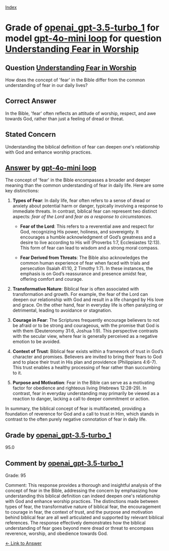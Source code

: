 
[Index](../../../../index.md)
# Grade of [openai_gpt-3.5-turbo_1](../../../grading_models/openai_gpt-3.5-turbo_1.md) for model [gpt-4o-mini loop](../../../answering_models/gpt-4o-mini_loop.md) for question [Understanding Fear in Worship](../../../questions/Understanding_Fear_in_Worship.md)

## Question [Understanding Fear in Worship](../../../questions/Understanding_Fear_in_Worship.md)
How does the concept of 'fear' in the Bible differ from the common understanding of fear in our daily lives?

## Correct Answer
In the Bible, 'fear' often reflects an attitude of worship, respect, and awe towards God, rather than just a feeling of dread or threat.

## Stated Concern
Understanding the biblical definition of fear can deepen one's relationship with God and enhance worship practices.

## [Answer](../Understanding_Fear_in_Worship.md) by [gpt-4o-mini loop](../../../answering_models/gpt-4o-mini_loop.md)
The concept of 'fear' in the Bible encompasses a broader and deeper meaning than the common understanding of fear in daily life. Here are some key distinctions:

1. **Types of Fear**: In daily life, fear often refers to a sense of dread or anxiety about potential harm or danger, typically involving a response to immediate threats. In contrast, biblical fear can represent two distinct aspects: *fear of the Lord* and *fear as a response to circumstances*.

   - **Fear of the Lord**: This refers to a reverential awe and respect for God, recognizing His power, holiness, and sovereignty. It encourages a humble acknowledgment of God’s greatness and a desire to live according to His will (Proverbs 1:7, Ecclesiastes 12:13). This form of fear can lead to wisdom and a strong moral compass.

   - **Fear Derived from Threats**: The Bible also acknowledges the common human experience of fear when faced with trials and persecution (Isaiah 41:10, 2 Timothy 1:7). In these instances, the emphasis is on God’s reassurance and presence amidst fear, offering comfort and courage.

2. **Transformative Nature**: Biblical fear is often associated with transformation and growth. For example, the fear of the Lord can deepen our relationship with God and result in a life changed by His love and grace. On the other hand, fear in everyday life is often paralyzing or detrimental, leading to avoidance or stagnation.

3. **Courage in Fear**: The Scriptures frequently encourage believers to not be afraid or to be strong and courageous, with the promise that God is with them (Deuteronomy 31:6, Joshua 1:9). This perspective contrasts with the secular view, where fear is generally perceived as a negative emotion to be avoided.

4. **Context of Trust**: Biblical fear exists within a framework of trust in God’s character and promises. Believers are invited to bring their fears to God and to place their trust in His plan and providence (Philippians 4:6-7). This trust enables a healthy processing of fear rather than succumbing to it.

5. **Purpose and Motivation**: Fear in the Bible can serve as a motivating factor for obedience and righteous living (Hebrews 12:28-29). In contrast, fear in everyday understanding may primarily be viewed as a reaction to danger, lacking a call to deeper commitment or action.

In summary, the biblical concept of fear is multifaceted, providing a foundation of reverence for God and a call to trust in Him, which stands in contrast to the often purely negative connotation of fear in daily life.

## Grade by [openai_gpt-3.5-turbo_1](../../../grading_models/openai_gpt-3.5-turbo_1.md)
95.0

## Comment by [openai_gpt-3.5-turbo_1](../../../grading_models/openai_gpt-3.5-turbo_1.md)
Grade: 95

Comment: This response provides a thorough and insightful analysis of the concept of fear in the Bible, addressing the concern by emphasizing how understanding this biblical definition can indeed deepen one's relationship with God and enhance worship practices. The distinctions made between types of fear, the transformative nature of biblical fear, the encouragement to courage in fear, the context of trust, and the purpose and motivation behind biblical fear are all well articulated and supported by relevant biblical references. The response effectively demonstrates how the biblical understanding of fear goes beyond mere dread or threat to encompass reverence, worship, and obedience towards God.

[&lt;- Link to Answer](../Understanding_Fear_in_Worship.md)
